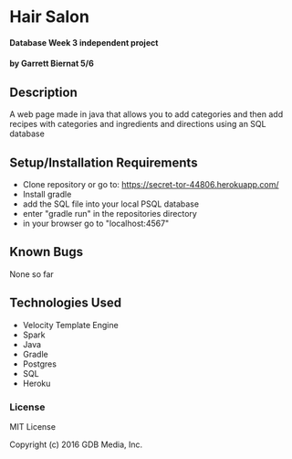 # Hair Salon

#### Database Week 3 independent project

#### by Garrett Biernat 5/6
## Description
A web page made in java that allows you to add categories and then add recipes with categories and ingredients and directions using an SQL database

## Setup/Installation Requirements

* Clone repository or go to: https://secret-tor-44806.herokuapp.com/
* Install gradle
* add the SQL file into your local PSQL database
* enter "gradle run" in the repositories directory
* in your browser go to "localhost:4567"

## Known Bugs
None so far

## Technologies Used
* Velocity Template Engine
* Spark
* Java
* Gradle
* Postgres
* SQL
* Heroku

### License

MIT License

Copyright (c) 2016 GDB Media, Inc.
